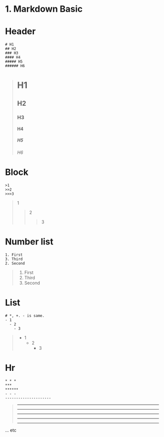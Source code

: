# 1. Markdown Basic
# Header
```
# H1
## H2
### H3
#### H4
##### H5
###### H6
```
># H1
>## H2
>### H3
>#### H4
>##### H5
>###### H6
# Block
```
>1
>>2
>>>3
```
>1
>>2
>>>3
# Number list
```
1. First
3. Third
2. Second
```
>1. First
>3. Third
>2. Second
# List
```
# *, +. - is same.
- 1
  - 2
    - 3
```
>- 1
>   - 2
>      - 3
# Hr
```
* * *
***
******
- - -
---------------------
```
>* * *
>***
>******
>- - -
>---------------------

... etc